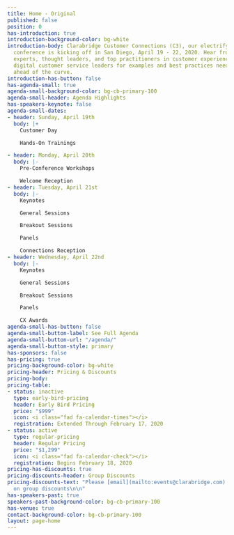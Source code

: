 ```yaml
---
title: Home - Original
published: false
position: 0
has-introduction: true
introduction-background-color: bg-white
introduction-body: Clarabridge Customer Connections (C3), our electrifying four-day
  conference is kicking off in San Diego, April 19 - 22, 2020. Hear from industry
  experts, thought leaders, and top practitioners in customer experience (CX) and
  digital customer service leaders for examples and best practices needed to stay
  ahead of the curve.
introduction-has-button: false
has-agenda-small: true
agenda-small-background-color: bg-cb-primary-100
agenda-small-header: Agenda Highlights
has-speakers-keynote: false
agenda-small-dates:
- header: Sunday, April 19th
  body: |+
    Customer Day

    Hands-On Trainings

- header: Monday, April 20th
  body: |-
    Pre-Conference Workshops

    Welcome Reception
- header: Tuesday, April 21st
  body: |-
    Keynotes

    General Sessions

    Breakout Sessions

    Panels

    Connections Reception
- header: Wednesday, April 22nd
  body: |-
    Keynotes

    General Sessions

    Breakout Sessions

    Panels

    CX Awards
agenda-small-has-button: false
agenda-small-button-label: See Full Agenda
agenda-small-button-url: "/agenda/"
agenda-small-button-style: primary
has-sponsors: false
has-pricing: true
pricing-background-color: bg-white
pricing-header: Pricing & Discounts
pricing-body: 
pricing-table:
- status: inactive
  type: early-bird-pricing
  header: Early Bird Pricing
  price: "$999"
  icon: <i class="fad fa-calendar-times"></i>
  registration: Extended Through February 17, 2020
- status: active
  type: regular-pricing
  header: Regular Pricing
  price: "$1,299"
  icon: <i class="fad fa-calendar-check"></i>
  registration: Begins February 18, 2020
pricing-has-discounts: true
pricing-discounts-header: Group Discounts
pricing-discounts-text: "Please [email](mailto:events@clarabridge.com) for information
  on group discounts\n\n"
has-speakers-past: true
speakers-past-background-color: bg-cb-primary-100
has-venue: true
contact-background-color: bg-cb-primary-100
layout: page-home
---
```


